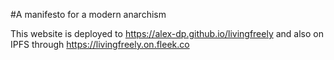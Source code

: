 #A manifesto for a modern anarchism

This website is deployed to https://alex-dp.github.io/livingfreely and also on IPFS through https://livingfreely.on.fleek.co